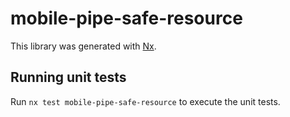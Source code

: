 # mobile-pipe-safe-resource

This library was generated with [Nx](https://nx.dev).

## Running unit tests

Run `nx test mobile-pipe-safe-resource` to execute the unit tests.
